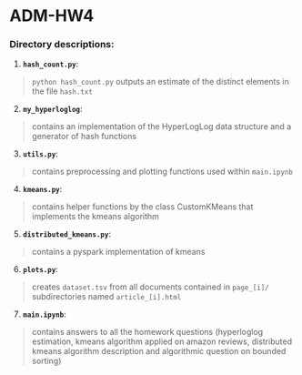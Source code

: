 # ADM-HW4

### Directory descriptions:

1. **`hash_count.py`**:
> `python hash_count.py` outputs an estimate of the distinct elements in the file `hash.txt`
2. **`my_hyperloglog`**:
> contains an implementation of the HyperLogLog data structure and a generator of hash functions
3. **`utils.py`**:
> contains preprocessing and plotting functions used within `main.ipynb`
4. **`kmeans.py`**:
> contains helper functions by the class CustomKMeans that implements the kmeans algorithm
5. **`distributed_kmeans.py`**:
> contains a pyspark implementation of kmeans
6. **`plots.py`**:
> creates `dataset.tsv` from all documents contained in `page_[i]/` subdirectories named `article_[i].html`
7. **`main.ipynb`**:
> contains answers to all the homework questions (hyperloglog estimation, kmeans algorithm applied on amazon reviews, distributed kmeans algorithm description and algorithmic question on bounded sorting)
